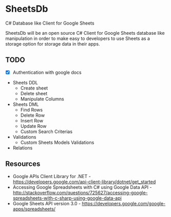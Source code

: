 SheetsDb
========

C# Database like Client for Google Sheets

SheetsDb will be an open source C# Client for Google Sheets database like manipulation in order to make easy to developers to use Sheets as a storage option for storage data in their apps.

## TODO

- [x] Authentication with google docs
* Sheets DDL
  * Create sheet
  * Delete sheet
  * Manipulate Columns
* Sheets DML
  * Find Rows
  * Delete Row
  * Insert Row
  * Update Row
  * Custom Search Criterias
* Validations
  * Custom Sheets Models Validations
*  Relations

## Resources

* Google APIs Client Library for .NET - https://developers.google.com/api-client-library/dotnet/get_started
* Accessing Google Spreadsheets with C# using Google Data API - http://stackoverflow.com/questions/725627/accessing-google-spreadsheets-with-c-sharp-using-google-data-api
* Google Sheets API version 3.0 - https://developers.google.com/google-apps/spreadsheets/
